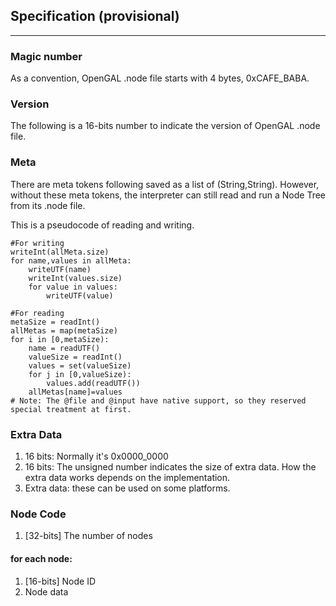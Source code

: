 ## Specification (provisional)
___
### Magic number
As a convention, OpenGAL .node file starts with 4 bytes, 0xCAFE_BABA.

### Version
The following is a 16-bits number to indicate the version of OpenGAL .node file.

### Meta
There are meta tokens following saved as a list of (String,String).
However, without these meta tokens, the interpreter can still read and run a Node Tree from its .node file.

This is a pseudocode of reading and writing.
```
#For writing
writeInt(allMeta.size)
for name,values in allMeta:
    writeUTF(name)
    writeInt(values.size)
    for value in values:
        writeUTF(value)
        
#For reading
metaSize = readInt()
allMetas = map(metaSize)
for i in [0,metaSize):
    name = readUTF()
    valueSize = readInt()
    values = set(valueSize)
    for j in [0,valueSize):
        values.add(readUTF())
    allMetas[name]=values
# Note: The @file and @input have native support, so they reserved special treatment at first. 
```

### Extra Data
1. 16 bits: Normally it's 0x0000_0000
2. 16 bits: The unsigned number indicates the size of extra data.
How the extra data works depends on the implementation.
4. Extra data: these can be used on some platforms.

### Node Code
1. [32-bits] The number of nodes

#### for each node:
1. [16-bits] Node ID
2. Node data